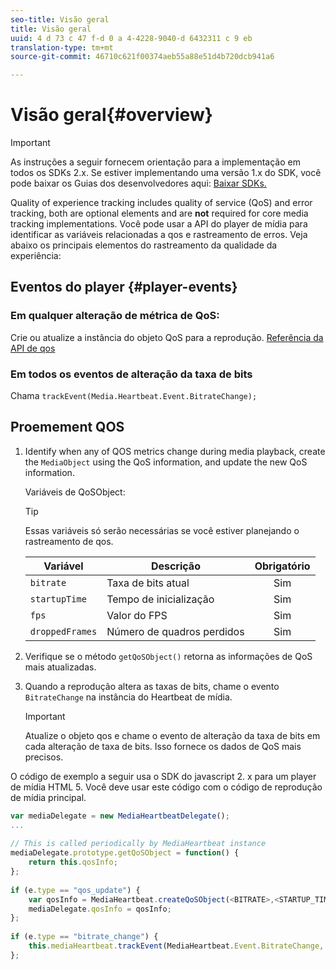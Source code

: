 ```yaml
---
seo-title: Visão geral
title: Visão geral
uuid: 4 d 73 c 47 f-d 0 a 4-4228-9040-d 6432311 c 9 eb
translation-type: tm+mt
source-git-commit: 46710c621f00374aeb55a88e51d4b720dcb941a6

---
```



# Visão geral{#overview}

>[!IMPORTANT]
>
>As instruções a seguir fornecem orientação para a implementação em todos os SDKs 2.x. Se estiver implementando uma versão 1.x do SDK, você pode baixar os Guias dos desenvolvedores aqui: [Baixar SDKs.](/help/sdk-implement/download-sdks.md)

Quality of experience tracking includes quality of service (QoS) and error tracking, both are optional elements and are **not** required for core media tracking implementations. Você pode usar a API do player de mídia para identificar as variáveis relacionadas a qos e rastreamento de erros. Veja abaixo os principais elementos do rastreamento da qualidade da experiência:

## Eventos do player {#player-events}

### Em qualquer alteração de métrica de QoS:

Crie ou atualize a instância do objeto QoS para a reprodução. [Referência da API de qos](https://adobe-marketing-cloud.github.io/media-sdks/reference/javascript/MediaHeartbeat.html#.createQoSObject)

### Em todos os eventos de alteração da taxa de bits

Chama `trackEvent(Media.Heartbeat.Event.BitrateChange);`

## Proemement QOS

1. Identify when any of QOS metrics change during media playback, create the `MediaObject` using the QoS information, and update the new QoS information.

   Variáveis de QoSObject:

   >[!TIP]
   >
   >Essas variáveis só serão necessárias se você estiver planejando o rastreamento de qos.

   | Variável | Descrição | Obrigatório |
   | --- | --- | :---: |
   | `bitrate` | Taxa de bits atual | Sim |
   | `startupTime` | Tempo de inicialização | Sim |
   | `fps` | Valor do FPS | Sim |
   | `droppedFrames` | Número de quadros perdidos | Sim |

1. Verifique se o método `getQoSObject()` retorna as informações de QoS mais atualizadas.
1. Quando a reprodução altera as taxas de bits, chame o evento `BitrateChange` na instância do Heartbeat de mídia.

   >[!IMPORTANT]
   >
   >Atualize o objeto qos e chame o evento de alteração da taxa de bits em cada alteração de taxa de bits. Isso fornece os dados de QoS mais precisos.

O código de exemplo a seguir usa o SDK do javascript 2. x para um player de mídia HTML 5. Você deve usar este código com o código de reprodução de mídia principal.

```js
var mediaDelegate = new MediaHeartbeatDelegate(); 
...  
 
// This is called periodically by MediaHeartbeat instance 
mediaDelegate.prototype.getQoSObject = function() { 
    return this.qosInfo; 
}; 
 
if (e.type == "qos_update") { 
    var qosInfo = MediaHeartbeat.createQoSObject(<BITRATE>,<STARTUP_TIME>,<FPS>,<DROPPED_FRAMES>); 
    mediaDelegate.qosInfo = qosInfo; 
}; 
 
if (e.type == "bitrate_change") { 
    this.mediaHeartbeat.trackEvent(MediaHeartbeat.Event.BitrateChange, qosObject); 
};
```

